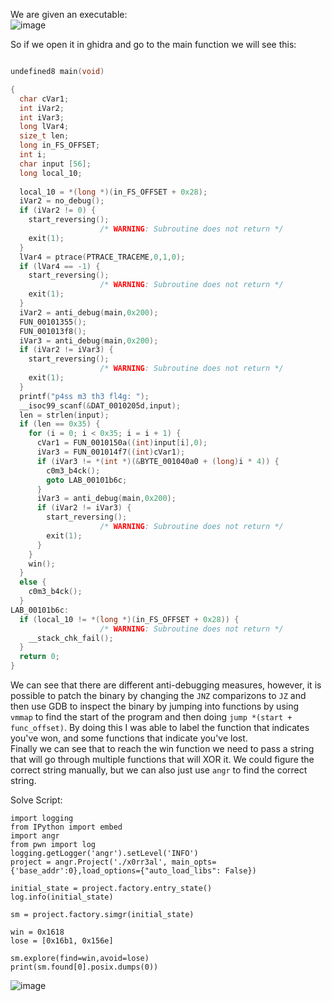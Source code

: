 We are given an executable:  
![image](https://github.com/AndreQuimper/Writeups/assets/96965806/80de6a2d-13e6-431f-876d-e5557e152661)

So if we open it in ghidra and go to the main function we will see this:  
```c

undefined8 main(void)

{
  char cVar1;
  int iVar2;
  int iVar3;
  long lVar4;
  size_t len;
  long in_FS_OFFSET;
  int i;
  char input [56];
  long local_10;
  
  local_10 = *(long *)(in_FS_OFFSET + 0x28);
  iVar2 = no_debug();
  if (iVar2 != 0) {
    start_reversing();
                    /* WARNING: Subroutine does not return */
    exit(1);
  }
  lVar4 = ptrace(PTRACE_TRACEME,0,1,0);
  if (lVar4 == -1) {
    start_reversing();
                    /* WARNING: Subroutine does not return */
    exit(1);
  }
  iVar2 = anti_debug(main,0x200);
  FUN_00101355();
  FUN_001013f8();
  iVar3 = anti_debug(main,0x200);
  if (iVar2 != iVar3) {
    start_reversing();
                    /* WARNING: Subroutine does not return */
    exit(1);
  }
  printf("p4ss m3 th3 fl4g: ");
  __isoc99_scanf(&DAT_0010205d,input);
  len = strlen(input);
  if (len == 0x35) {
    for (i = 0; i < 0x35; i = i + 1) {
      cVar1 = FUN_0010150a((int)input[i],0);
      iVar3 = FUN_001014f7((int)cVar1);
      if (iVar3 != *(int *)(&BYTE_001040a0 + (long)i * 4)) {
        c0m3_b4ck();
        goto LAB_00101b6c;
      }
      iVar3 = anti_debug(main,0x200);
      if (iVar2 != iVar3) {
        start_reversing();
                    /* WARNING: Subroutine does not return */
        exit(1);
      }
    }
    win();
  }
  else {
    c0m3_b4ck();
  }
LAB_00101b6c:
  if (local_10 != *(long *)(in_FS_OFFSET + 0x28)) {
                    /* WARNING: Subroutine does not return */
    __stack_chk_fail();
  }
  return 0;
}
```

We can see that there are different anti-debugging measures, however, it is possible to patch the binary by changing the `JNZ` comparizons to `JZ` and then use GDB to inspect the binary by jumping into functions by using  
`vmmap` to find the start of the program and then doing `jump *(start + func_offset)`. By doing this I was able to label the function that indicates you've won, and some functions that indicate you've lost.  
Finally we can see that to reach the win function we need to pass a string that will go through multiple functions that will XOR it. We could figure the correct string manually, but we can also just use `angr` to find the correct string.  

Solve Script:  
```python3
import logging
from IPython import embed
import angr
from pwn import log
logging.getLogger('angr').setLevel('INFO')
project = angr.Project('./x0rr3al', main_opts={'base_addr':0},load_options={"auto_load_libs": False})

initial_state = project.factory.entry_state()
log.info(initial_state)

sm = project.factory.simgr(initial_state)

win = 0x1618
lose = [0x16b1, 0x156e]

sm.explore(find=win,avoid=lose)
print(sm.found[0].posix.dumps(0))
```

![image](https://github.com/AndreQuimper/Writeups/assets/96965806/a3d2e04e-8874-4092-a925-8d5cfaf47ec5)
